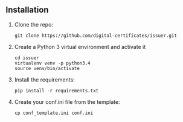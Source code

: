 
## Installation
1. Clone the repo:

    ```
    git clone https://github.com/digital-certificates/issuer.git
    ```
2. Create a Python 3 virtual environment and activate it

    ```
    cd issuer
    virtualenv venv -p python3.4
    source venv/bin/activate
    ```
3. Install the requirements:

    ```
    pip install -r requirements.txt
    ```

4. Create your conf.ini file from the template:

    ```
    cp conf_template.ini conf.ini
    ```
